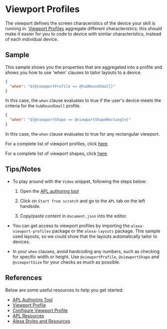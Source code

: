 # Viewport Profiles
The viewport defines the screen characeristics of the device your skill is running in.
[Viewport Profiles](https://developer.amazon.com/en-US/docs/alexa/alexa-presentation-language/apl-alexa-viewport-profiles-package.html) aggregate different characteristics; this should make it easier for you to code to device with similar characteristics, instead of each individual device.

## Sample
This sample shows you the properties that are aggregated into a profile and shows you how to use 'when' clauses to tailor layouts to a device.

```JSON
{
  "when": "${@viewportProfile == @hubRoundSmall}"
}
```

In this case, the `when` clause evaluates to true if the user's device meets the criteria for the `hubRoundSmall` profile.

```JSON
{
  "when": "${@viewportShape == @viewportShapeRectangle}"
}
```

In this case, the `when` clause evaluates to true for any rectangular viewport.

For a complete list of viewport profiles, click [here](https://developer.amazon.com/en-US/docs/alexa/alexa-presentation-language/apl-alexa-viewport-profiles-package.html#profiles).

For a complete list of viewport shapes, click [here](https://developer.amazon.com/en-US/docs/alexa/alexa-presentation-language/apl-alexa-viewport-profiles-package.html#shape).

## Tips/Notes

- To play around with the `Video` snippet, following the steps below:

    1. Open the [APL authoring tool](https://developer.amazon.com/alexa/console/ask/displays)

    1. Click on `Start from scratch` and go to the `APL` tab on the left handside.

    1. Copy/paste content in `document.json` into the editor.

- You can get access to viewport profiles by importing the `alexa-viewport-profiles` package or the `alexa-layouts` package. This sample used layouts, so we could show that the layouts automatically tailor to devices.

- In your `when` clauses, avoid hardcoding any numbers, such as checking for specific width or height. Use `@viewportProfile`, `@viewportShape` and `@viewportSize` for your checks as much as possible.

## References
Below are some useful resources to help you get started:

- [APL Authoring Tool](https://developer.amazon.com/en-US/docs/alexa/alexa-presentation-language/apl-authoring-tool.html)
- [Viewport Profile](https://developer.amazon.com/docs/alexa-presentation-language/apl-alexa-viewport-profiles-package.html)
- [Configure Viewport Profile](https://developer.amazon.com/docs/alexa-presentation-language/apl-select-the-viewport-profiles-your-skill-supports.html)
- [APL Resources](https://developer.amazon.com/en-US/docs/alexa/alexa-presentation-language/apl-resources.html)
- [Alexa Styles and Resources](https://developer.amazon.com/en-US/docs/alexa/alexa-presentation-language/apl-alexa-styles-package.html)
